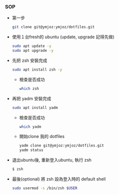 ### SOP
- 第一步
  ```bash
  git clone git@ymjoz:ymjoz/dotfiles.git
  ```
- 使用１台fresh的 ubuntu (update, upgrade 記得先做)
  ```bash
  sudo apt update -y
  sudo apt upgrade -y
  ```
- 先把 zsh 安裝完成
  ```bash
  sudo apt install zsh -y
  ```
  - 檢查是否成功
    ```bash
    which zsh
    ```
  
- 再把 yadm 安裝完成
  ```bash
  sudo apt install yadm
  ```
  - 檢查是否成功
    ```bash
    which yadm
    ```
  - 開始clone 我的 dotfiles
    ```bash
    yadm clone git@ymjoz:ymjoz/dotfiles.git
    yadm status
    ```

- 退出ubuntu後, 重新登入ubuntu, 執行 zsh
  ```bash
  $ zsh
  ```
- 最後(optional) 將 zsh 設為登入時的 default shell
  ```bash
  sudo usermod -s /bin/zsh $USER
  ```
